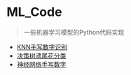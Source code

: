 # ML_Code

> 一些机器学习模型的Python代码实现

* [KNN手写数字识别](Chapter_1.ipynb)
* [决策树鸢尾花分类](Chapter_2.ipynb)
* [神经网络手写数字](Chapter_3.ipynb)